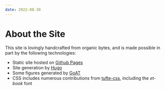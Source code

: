 ```yaml
---
date: 2022-08-30
---
```


# About the Site

This site is lovingly handcrafted from organic bytes, and is made possible in part by the following technologies:

- Static site hosted on [Github Pages](https://pages.github.com/)
- Site generation by [Hugo](https://gohugo.io/)
- Some figures generated by [GoAT](https://github.com/blampe/goat)
- CSS includes numerous contributions from [tufte-css](https://edwardtufte.github.io/tufte-css/), including the *et-book* font


